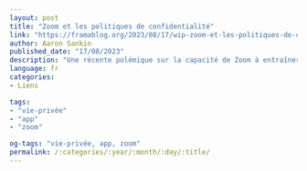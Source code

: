 ```yaml
---
layout: post
title: "Zoom et les politiques de confidentialité"
link: "https://framablog.org/2023/08/17/wip-zoom-et-les-politiques-de-confidentialite"
author: Aaron Sankin
published_date: "17/08/2023"
description: "Une récente polémique sur la capacité de Zoom à entraîner des intelligences artificielles avec les conversations des utilisateurs montre l’importance de lire les petits caractères"
language: fr
categories:
- Liens

tags:
- "vie-privée"
- "app"
- "zoom"

og-tags: "vie-privée, app, zoom"
permalink: /:categories/:year/:month/:day/:title/
---
```

